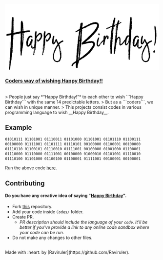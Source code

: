 ![](Assets/hbd.png)
### [**Coders way of wishing Happy Birthday!!**](https://github.com/Raviruler/HBD/tree/main/Codes) 
<br>
> People just say *“Happy Birthday!”* to each other to wish ```Happy Birthday``` with the same 14 predictable letters. 
> But as a ```coders```, we can wish in unique manner.
> This projects consist codes in various programming language to wish __Happy Birthday__.

<br>

## Example

```
01010111 01101001 01110011 01101000 01101001 01101110 01100111 
00100000 01111001 01101111 01110101 00100000 01100001 00100000 
01110110 01100101 01110010 01111001 00100000 01001000 01100001 
01110000 01110000 01111001 00100000 01000010 01101001 01110010 
01110100 01101000 01100100 01100001 01111001 00100001 00100001
```
Run the above code [here](https://www.rapidtables.com/convert/number/binary-to-ascii.html).

## Contributing
#### Do you have any creative idea of saying "[Happy Birthday]()".

* Fork [this](https://github.com/Raviruler/HBD) repository.
* Add your code inside `Codes/` folder.
* Create PR. 
    * *PR description should include the language of your `code`. It'll be better if you've provide a link to any online code sandbox where your code can be run.*
* Do not make any changes to other files.

<br>
Made with :heart: by [Raviruler](https://github.com/Raviruler).